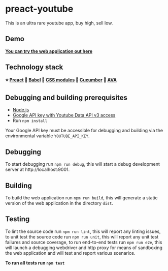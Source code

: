 # preact-youtube
This is an ultra rare youtube app, buy high, sell low.

## Demo

**[You can try the web application out here](https://swankytube.herokuapp.com)**

## Technology stack

**⭐️ [Preact](https://preactjs.com/) 🦄 [Babel](https://babeljs.io/) 🐣 [CSS modules](https://github.com/css-modules/css-modules) 🥒 [Cucumber](https://cucumber.io/) 🚨 [AVA](https://github.com/avajs/ava)**

## Debugging and building prerequisites

- [Node.js](https://nodejs.org/)
- [Google API key with Youtube Data API v3 access](https://console.developers.google.com/apis)
- Run `npm install`

Your Google API key must be accessible for debugging and building via the environmental variable `YOUTUBE_API_KEY`.


## Debugging

To start debugging run `npm run debug`, this will start a debug development server at http://localhost:9001.

## Building

To build the web application run `npm run build`, this will generate a static version of the web application in the directory `dist`.

## Testing

To lint the source code run `npm run lint`, this will report any linting issues, to unit test the source code run `npm run unit`, this will report any unit test failures and source coverage, to run end-to-end tests run `npm run e2e`, this will launch a debugging webdriver and http proxy for means of sandboxing the web application and will test and report various scenarios.

**To run all tests run `npm test`**
